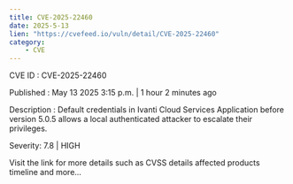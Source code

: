 ```yaml
---
title: CVE-2025-22460
date: 2025-5-13
lien: "https://cvefeed.io/vuln/detail/CVE-2025-22460"
category:
    - CVE
---
```


CVE ID : CVE-2025-22460

Published :  May 13
2025
3:15 p.m. | 1 hour
2 minutes ago

Description : Default credentials in Ivanti Cloud Services Application before version 5.0.5 allows a local authenticated attacker to escalate their privileges.

Severity: 7.8 | HIGH

Visit the link for more details
such as CVSS details
affected products
timeline
and more...
